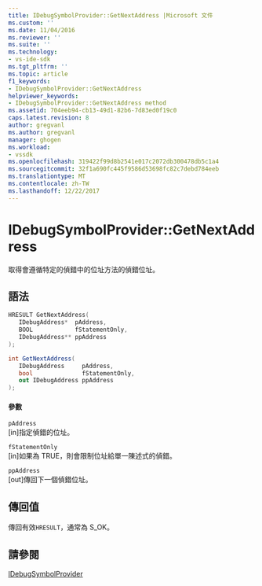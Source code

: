 ```yaml
---
title: IDebugSymbolProvider::GetNextAddress |Microsoft 文件
ms.custom: ''
ms.date: 11/04/2016
ms.reviewer: ''
ms.suite: ''
ms.technology:
- vs-ide-sdk
ms.tgt_pltfrm: ''
ms.topic: article
f1_keywords:
- IDebugSymbolProvider::GetNextAddress
helpviewer_keywords:
- IDebugSymbolProvider::GetNextAddress method
ms.assetid: 704eeb94-cb13-49d1-82b6-7d83ed0f19c0
caps.latest.revision: 8
author: gregvanl
ms.author: gregvanl
manager: ghogen
ms.workload:
- vssdk
ms.openlocfilehash: 319422f99d8b2541e017c2072db300478db5c1a4
ms.sourcegitcommit: 32f1a690fc445f9586d53698fc82c7debd784eeb
ms.translationtype: MT
ms.contentlocale: zh-TW
ms.lasthandoff: 12/22/2017
---
```

# <a name="idebugsymbolprovidergetnextaddress"></a>IDebugSymbolProvider::GetNextAddress
取得會遵循特定的偵錯中的位址方法的偵錯位址。  
  
## <a name="syntax"></a>語法  
  
```cpp  
HRESULT GetNextAddress(   
   IDebugAddress*  pAddress,  
   BOOL            fStatementOnly,  
   IDebugAddress** ppAddress  
);  
```  
  
```csharp  
int GetNextAddress(   
   IDebugAddress     pAddress,  
   bool              fStatementOnly,  
   out IDebugAddress ppAddress  
);  
```  
  
#### <a name="parameters"></a>參數  
 `pAddress`  
 [in]指定偵錯的位址。  
  
 `fStatementOnly`  
 [in]如果為 TRUE，則會限制位址給單一陳述式的偵錯。  
  
 `ppAddress`  
 [out]傳回下一個偵錯位址。  
  
## <a name="return-value"></a>傳回值  
 傳回有效`HRESULT`，通常為 S_OK。  
  
## <a name="see-also"></a>請參閱  
 [IDebugSymbolProvider](../../../extensibility/debugger/reference/idebugsymbolprovider.md)